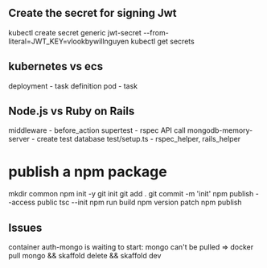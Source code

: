 ## Create the secret for signing Jwt
kubectl create secret generic jwt-secret --from-literal=JWT_KEY=vlookbywillnguyen
kubectl get secrets

## kubernetes vs ecs
deployment - task definition
pod - task

## Node.js vs Ruby on Rails
middleware - before_action
supertest - rspec API call
mongodb-memory-server - create test database
test/setup.ts - rspec_helper, rails_helper

# publish a npm package
mkdir common
npm init -y
git init 
git add .
git commit -m 'init'
npm publish --access public 
tsc --init
npm run build
npm version patch
npm publish

## Issues
container auth-mongo is waiting to start: mongo can't be pulled
=> docker pull mongo && skaffold delete && skaffold dev 